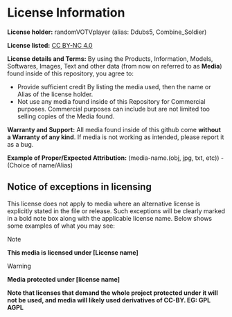 # License Information

**License holder:**
randomVOTVplayer (alias: Ddubs5, Combine_Soldier)

**License listed:** 
[CC BY-NC 4.0](https://creativecommons.org/licenses/by-nc/4.0/)

**License details and Terms:**
By using the Products, Information, Models, Softwares, Images, Text and other data (from now on referred to as **Media**) found inside of this repository, you agree to:
- Provide sufficient credit By listing the media used, then the name or Alias of the license holder.
- Not use any media found inside of this Repository for Commercial purposes. Commercial purposes can include but are not limited too selling copies of the Media found.


**Warranty and Support:**
All media found inside of this github come **without a Warranty of any kind**. If media is not working as intended, please report it as a bug.

**Example of Proper/Expected Attribution:** 
(media-name.(obj, jpg, txt, etc)) - (Choice of name/Alias)


## Notice of exceptions in licensing
This license does not apply to media where an alternative license is explicitly stated in the file or release. Such exceptions will be clearly marked in a bold note box along with the applicable license name. Below shows some examples of what you may see:  </br>

>[!NOTE]
> **This media is licensed under [License name]**

>[!WARNING]
> **Media protected under [license name]**

**Note that licenses that demand the whole project protected under it will not be used, and media will likely used derivatives of CC-BY. EG: GPL AGPL**